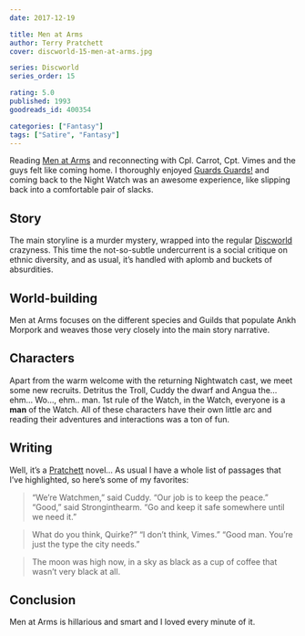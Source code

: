 ```yaml
---
date: 2017-12-19

title: Men at Arms
author: Terry Pratchett
cover: discworld-15-men-at-arms.jpg

series: Discworld
series_order: 15

rating: 5.0
published: 1993
goodreads_id: 400354

categories: ["Fantasy"]
tags: ["Satire", "Fantasy"]
---
```


Reading [Men at Arms]() and reconnecting with Cpl. Carrot, Cpt. Vimes and the guys felt like coming home. I thoroughly enjoyed  [Guards Guards!](2017-03-03-Terry-Pratchett---Guards-Guards.md) and coming back to the Night Watch was an awesome experience, like slipping back into a comfortable pair of slacks.

<!--more-->

## Story

The main storyline is a murder mystery, wrapped into the regular [Discworld](../_series/discworld.md) crazyness. This time the not-so-subtle undercurrent is a social critique on ethnic diversity, and as usual, it’s handled with aplomb and buckets of absurdities.

## World-building

Men at Arms focuses on the different species and Guilds that populate Ankh Morpork and weaves those very closely into the main story narrative.

## Characters

Apart from the warm welcome with the returning Nightwatch cast, we meet some new recruits. Detritus the Troll, Cuddy the dwarf and Angua the… ehm… Wo…, ehm.. man. 1st rule of the Watch, in the Watch, everyone is a **man** of the Watch. All of these characters have their own little arc and reading their adventures and interactions was a ton of fun.

## Writing

Well, it’s a [Pratchett](../_authors/terry-pratchett.md) novel… As usual I have a whole list of passages that I’ve highlighted, so here’s some of my favorites:

> “We’re Watchmen,” said Cuddy. “Our job is to keep the peace.”
“Good,” said Stronginthearm. “Go and keep it safe somewhere until we need it.”

> What do you think, Quirke?” “I don’t think, Vimes.” “Good man. You’re just the type the city needs.”

> The moon was high now, in a sky as black as a cup of coffee that wasn’t very black at all.

## Conclusion

Men at Arms is hillarious and smart and I loved every minute of it.
